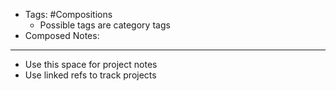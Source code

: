 - Tags: #Compositions
    - Possible tags are category tags
- Composed Notes:
- ----------------------------------------------- 
- Use this space for project notes
- Use linked refs to track projects

